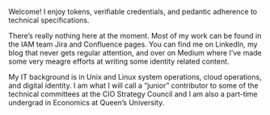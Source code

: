<!-- - 👋 Hi, I’m @mark-drummond
- 👀 I’m interested in ...
- 🌱 I’m currently learning ...
- 💞️ I’m looking to collaborate on ...
- 📫 How to reach me ...
-->

Welcome! I enjoy tokens, verifiable credentials, and pedantic adherence to technical specifications.

There’s really nothing here at the moment. Most of my work can be found in the IAM team Jira and Confluence pages. You can find me on LinkedIn, my blog that never gets regular attention, and over on Medium where I’ve made some very meagre efforts at writing some identity related content.

My IT background is in Unix and Linux system operations, cloud operations, and digital identity. I am what I will call a “junior” contributor to some of the technical committees at the CIO Strategy Council and I am also a part-time undergrad in Economics at Queen’s University.


<!---
mark-drummond/mark-drummond is a ✨ special ✨ repository because its `README.md` (this file) appears on your GitHub profile.
You can click the Preview link to take a look at your changes.
--->
